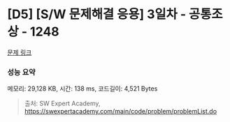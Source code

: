 # [D5] [S/W 문제해결 응용] 3일차 - 공통조상 - 1248 

[문제 링크](https://swexpertacademy.com/main/code/problem/problemDetail.do?contestProbId=AV15PTkqAPYCFAYD) 

### 성능 요약

메모리: 29,128 KB, 시간: 138 ms, 코드길이: 4,521 Bytes



> 출처: SW Expert Academy, https://swexpertacademy.com/main/code/problem/problemList.do